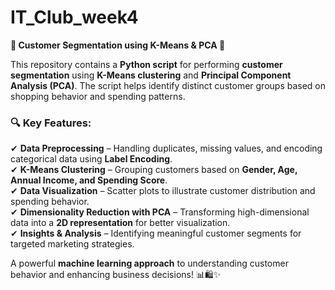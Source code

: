 # IT_Club_week4
**📌 Customer Segmentation using K-Means & PCA 🚀**  

This repository contains a **Python script** for performing **customer segmentation** using **K-Means clustering** and **Principal Component Analysis (PCA)**. The script helps identify distinct customer groups based on shopping behavior and spending patterns.  

### 🔍 Key Features:  
✔ **Data Preprocessing** – Handling duplicates, missing values, and encoding categorical data using **Label Encoding**.  
✔ **K-Means Clustering** – Grouping customers based on **Gender, Age, Annual Income, and Spending Score**.  
✔ **Data Visualization** – Scatter plots to illustrate customer distribution and spending behavior.  
✔ **Dimensionality Reduction with PCA** – Transforming high-dimensional data into a **2D representation** for better visualization.  
✔ **Insights & Analysis** – Identifying meaningful customer segments for targeted marketing strategies.  

A powerful **machine learning approach** to understanding customer behavior and enhancing business decisions! 📊🛍️✨

